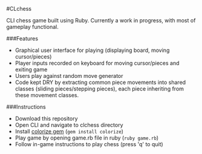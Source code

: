 #CLchess

CLI chess game built using Ruby. Currently a work in progress, with most of gameplay functional.

###Features

* Graphical user interface for playing (displaying board, moving cursor/pieces)
* Player inputs recorded on keyboard for moving cursor/pieces and exiting game
* Users play against random move generator
* Code kept DRY by extracting common piece movements into shared classes (sliding pieces/stepping pieces), each piece inheriting from these movement classes.

###Instructions

* Download this repository
* Open CLI and navigate to clchess directory
* Install [colorize gem](https://rubygems.org/gems/colorize/versions/0.7.7) (`gem install colorize`)
* Play game by opening game.rb file in ruby (`ruby game.rb`)
* Follow in-game instructions to play chess (press 'q' to quit)
